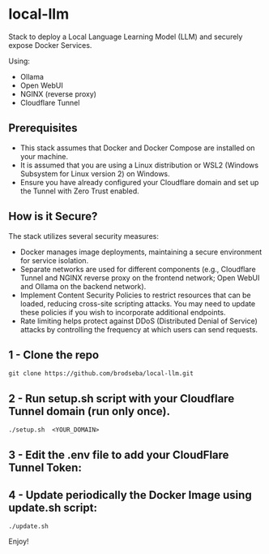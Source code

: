 # local-llm

Stack to deploy a Local Language Learning Model (LLM) and securely expose Docker Services.

Using:

- Ollama
- Open WebUI
- NGINX (reverse proxy)
- Cloudflare Tunnel

## Prerequisites

- This stack assumes that Docker and Docker Compose are installed on your machine.
- It is assumed that you are using a Linux distribution or WSL2 (Windows Subsystem for Linux version 2) on Windows.
- Ensure you have already configured your Cloudflare domain and set up the Tunnel with Zero Trust enabled.

## How is it Secure?

The stack utilizes several security measures:

- Docker manages image deployments, maintaining a secure environment for service isolation.
- Separate networks are used for different components (e.g., Cloudflare Tunnel and NGINX reverse proxy on the frontend network; Open WebUI and Ollama on the backend network).
- Implement Content Security Policies to restrict resources that can be loaded, reducing cross-site scripting attacks. You may need to update these policies if you wish to incorporate additional endpoints.
- Rate limiting helps protect against DDoS (Distributed Denial of Service) attacks by controlling the frequency at which users can send requests.

## 1 - Clone the repo

`git clone https://github.com/brodseba/local-llm.git`

## 2 - Run setup.sh script with your Cloudflare Tunnel domain (run only once).

`./setup.sh  <YOUR_DOMAIN>`

## 3 - Edit the .env file to add your CloudFlare Tunnel Token:

## 4 - Update periodically the Docker Image using update.sh script:
`./update.sh`

Enjoy!
